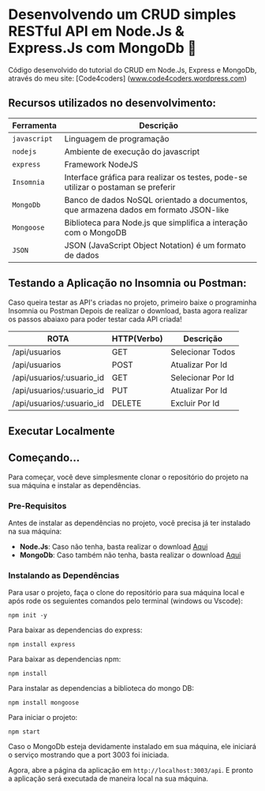 # Desenvolvendo um CRUD simples RESTful API em Node.Js & Express.Js com MongoDb 🚀

Código desenvolvido do tutorial do CRUD em Node.Js, Express e MongoDb, através do meu site: [Code4coders] (www.code4coders.wordpress.com)

## Recursos utilizados no desenvolvimento:

| Ferramenta | Descrição |
| --- | --- |
| `javascript` | Linguagem de programação |
| `nodejs` | Ambiente de execução do javascript|
| `express` | Framework NodeJS |
| `Insomnia` | Interface gráfica para realizar os testes, pode-se utilizar o postaman se preferir|
| `MongoDb` | Banco de dados NoSQL orientado a documentos, que armazena dados em formato JSON-like|
| `Mongoose` | Biblioteca para Node.js que simplifica a interação com o MongoDB|
 `JSON` | JSON (JavaScript Object Notation) é um formato de dados|

## Testando a Aplicação no Insomnia ou Postman:

Caso queira testar as API's criadas no projeto, primeiro baixe o programinha Insomnia ou Postman
Depois de realizar o download, basta agora realizar os passos abaiaxo para
poder testar cada API criada!

| ROTA                      | HTTP(Verbo) | Descrição         |
| ------------------------- | ----------- | ----------------- |
| /api/usuarios             | GET         | Selecionar Todos  |
| /api/usuarios             | POST        | Atualizar Por Id  |
| /api/usuarios/:usuario_id | GET         | Selecionar Por Id |
| /api/usuarios/:usuario_id | PUT         | Atualizar Por Id  |
| /api/usuarios/:usuario_id | DELETE      | Excluir Por Id    |

## Executar Localmente

## Começando...

Para começar, você deve simplesmente clonar o repositório do projeto na sua máquina e instalar as dependências.

### Pre-Requisitos

Antes de instalar as dependências no projeto, você precisa já ter instalado na sua máquina:

- **Node.Js**: Caso não tenha, basta realizar o download [Aqui](https://nodejs.org/en/)
- **MongoDb**: Caso também não tenha, basta realizar o download [Aqui](https://www.mongodb.com/download-center#community)

### Instalando as Dependências

Para usar o projeto, faça o clone do repositório para sua máquina local e após rode os seguientes comandos pelo terminal (windows ou Vscode): 

```
npm init -y
```

Para baixar as dependencias do express:

```
npm install express
```

Para baixar as dependencias npm:

```
npm install
```

Para instalar as dependencias a biblioteca do mongo DB:

```
npm install mongoose
```

Para iniciar o projeto:

```
npm start
```

Caso o MongoDb esteja devidamente instalado em sua máquina, ele iniciará o serviço mostrando que a port 3003 foi iniciada.

Agora, abre a página da aplicação em `http://localhost:3003/api`. E pronto a aplicação será executada de maneira local na sua máquina.


